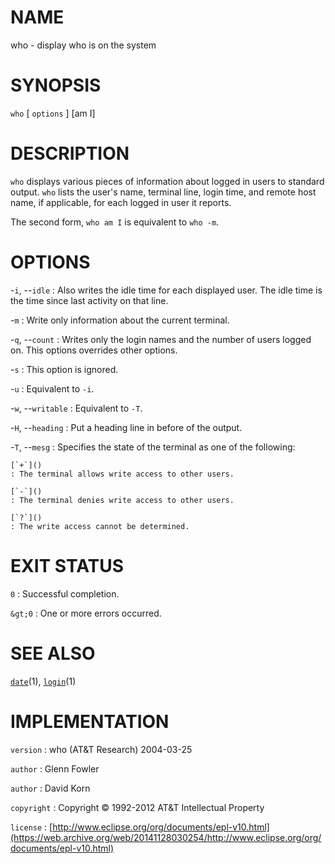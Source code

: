 # NAME

who - display who is on the system

# SYNOPSIS

`who` \[ `options` \] \[am I\]

# DESCRIPTION

`who` displays various pieces of information about logged in users to
standard output.
`who` lists the user's name, terminal line, login time, and remote
host name, if applicable, for each logged in user it reports.

The second form, `who am I` is equivalent to `who -m`.

# OPTIONS

-`i`, --`idle`
:   Also writes the idle time for each displayed user. The idle time is
    the time since last activity on that line.

-`m`
: Write only information about the current terminal.

-`q`, --`count`
:   Writes only the login names and the number of users logged on. This
    options overrides other options.

-`s`
: This option is ignored.

-`u`
: Equivalent to `-i`.

-`w`, --`writable`
:   Equivalent to `-T`.

-`H`, --`heading`
:   Put a heading line in before of the output.

-`T`, --`mesg`
:   Specifies the state of the terminal as one of the following:

    [`+`]()
    : The terminal allows write access to other users.

    [`-`]()
    : The terminal denies write access to other users.

    [`?`]()
    : The write access cannot be determined.

# EXIT STATUS

`0`
: Successful completion.

`&gt;0`
:   One or more errors occurred.

# SEE ALSO

[`date`](/web/20141128030254/http://www2.research.att.com/~astopen/man/man1/date.html)(1),
[`login`](/web/20141128030254/http://www2.research.att.com/~astopen/man/man1/login.html)(1)

# IMPLEMENTATION

`version`
:   who (AT&T Research) 2004-03-25

`author`
:   Glenn Fowler

`author`
:   David Korn

`copyright`
:   Copyright © 1992-2012 AT&T Intellectual Property

`license`
:   [http://www.eclipse.org/org/documents/epl-v10.html](https://web.archive.org/web/20141128030254/http://www.eclipse.org/org/documents/epl-v10.html)



